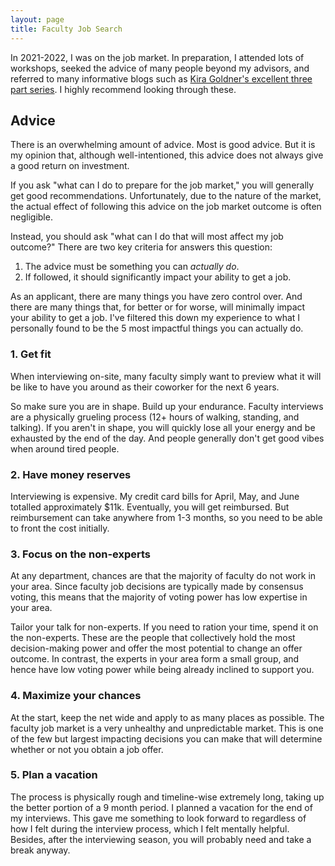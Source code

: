 ```yaml
---
layout: page
title: Faculty Job Search
---
```


In 2021-2022, I was on the job market. In preparation, I attended lots of workshops, seeked the advice of many people beyond my advisors, and referred to many informative blogs such as [Kira Goldner's excellent three part series](https://www.kiragoldner.com/blog/job-market.html). I highly recommend looking through these. 

## Advice

There is an overwhelming amount of advice. Most is good advice. But it is my opinion that, although well-intentioned, this advice does not always give a good return on investment. 

If you ask "what can I do to prepare for the job market," you will generally get good recommendations. Unfortunately, due to the nature of the market, the actual effect of following this advice on the job market outcome is often negligible. 

Instead, you should ask "what can I do that will most affect my job outcome?" There are two key criteria for answers this question: 

1. The advice must be something you can *actually do*. 
2. If followed, it should significantly impact your ability to get a job. 

As an applicant, there are many things you have zero control over. And there are many things that, for better or for worse, will minimally impact your ability to get a job. I've filtered this down my experience to what I personally found to be the 5 most impactful things you can actually do. 

### 1. Get fit

When interviewing on-site, many faculty simply want to preview what it will be like to have you around as their coworker for the next 6 years. 

So make sure you are in shape. Build up your endurance. Faculty interviews are a physically grueling process (12+ hours of walking, standing, and talking). If you aren't in shape, you will quickly lose all your energy and be exhausted by the end of the day. And people generally don't get good vibes when around tired people.  

### 2. Have money reserves

Interviewing is expensive. My credit card bills for April, May, and June totalled approximately $11k. Eventually, you will get reimbursed. But reimbursement can take anywhere from 1-3 months, so you need to be able to front the cost initially. 

### 3. Focus on the non-experts

At any department, chances are that the majority of faculty do not work in your area. Since faculty job decisions are typically made by consensus voting, this means that the majority of voting power has low expertise in your area. 

Tailor your talk for non-experts. If you need to ration your time, spend it on the non-experts. These are the people that collectively hold the most decision-making power and offer the most potential to change an offer outcome. In contrast, the experts in your area form a small group, and hence have low voting power while being already inclined to support you. 

### 4. Maximize your chances

At the start, keep the net wide and apply to as many places as possible. The faculty job market is a very unhealthy and unpredictable market. This is one of the few but largest impacting decisions you can make that will determine whether or not you obtain a job offer. 

### 5. Plan a vacation

The process is physically rough and timeline-wise extremely long, taking up the better portion of a 9 month period. I planned a vacation for the end of my interviews. This gave me something to look forward to regardless of how I felt during the interview process, which I felt mentally helpful. Besides, after the interviewing season, you will probably need and take a break anyway. 